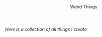 <!doctype html>
<html>

<head>
        <title>Weird Things</title>
</head>

<body>
        <header>Weird Things</header>
        <h6> Here is a collection of all things I create </h6>
        <a href:"/Earrape :)/">
        </a>
</body>
</html>
  
